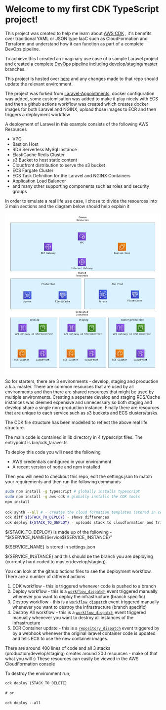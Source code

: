 # Welcome to my first CDK TypeScript project!

This project was created to help me learn about [AWS CDK](https://docs.aws.amazon.com/cdk/latest/guide/home.html) , it's benefits over traditional YAML or JSON type IaaC such as CloudFormation and Terraform and understand how it can function as part of a complete DevOps pipeline.

To achieve this I created an imaginary use case of a sample Laravel project and created a complete DevOps pipeline including develop/staging/master branches.

This project is hosted over [here](https://github.com/dniasoff/Laravel-Appointments) and any changes made to that repo should update the relevant environment.

The project was forked from [Laravel-Appointments](https://github.com/LaravelDaily/Laravel-Appointments), docker configuration was added, some customisation was added to make it play nicely with ECS and then a github actions workflow was created which creates docker images for both Laravel and NGINX, upload those images to ECR and then triggers a deployment workflow 

A deployment of Laravel in this example consists of the following AWS Resources

 - VPC
 - Bastion Host
 - RDS Serverless MySql Instance
 - ElastiCache Redis Cluster
 - s3 Bucket to host static content
 - Cloudfront distribution to serve the s3 bucket
 - ECS Fargate Cluster
 - ECS Task Definition for the Laravel and NGINX Containers
 - Application Load Balancer 
 - and many other supporting components such as roles and security groups

In order to emulate a real life use case, I chose to divide the resources into 3 main sections and the diagram below should help explain it

![environment structure](https://raw.githubusercontent.com/dniasoff/cdk_laravel/master/media/cdk_structure.png)

So for starters, there are 3 environments - develop, staging and production a.k.a. master.
There are common resources that are used by all environments and then there are shared resources that might be used by multiple environments. Creating a seperate develop and staging RDS/Cache instances was deemed expensive and unnecessary so both staging and develop share a single non-production instance. Finally there are resources that are unique to each service such as s3 buckets and ECS clusters/tasks.

The CDK file structure has been modelled to reflect the above real life structure.

The main code is contained in lib directory in 4 typescript files. The entrypoint is bin/cdk_laravel.ts

To deploy this code you will need the following 

- AWS credentials configured in your environment
- A recent version of node and npm installed

Then you will need to checkout this repo, edit the settings.json to match your requirements and then run the following commands

```bash
sudo npm install -g typescript # globally installs typescript
sudo npm install -g aws-cdk # globally installs the CDK tools
npm install

cdk synth --all # - creates the cloud formation templates (stored in cdk.out dir)
cdk diff ${STACK_TO_DEPLOY} - shows differences
cdk deploy ${STACK_TO_DEPLOY} - uploads stack to cloudformation and triggers a deploy/update
```

${STACK_TO_DEPLOY} is made up of the following - "${SERVICE_NAME}Service${SERVICE_INSTANCE}" 

${SERVICE_NAME} is stored in settings.json

${SERVICE_INSTANCE} and this should be the branch you are deploying (currently hard coded to master/develop/staging)

You can look at the github actions files to see the deployment workflow. There are a number of different actions 

 1. CDK workflow - this is triggered whenever code is pushed to a branch
 2. Deploy workflow -  this is a [`workflow_dispatch`](https://docs.github.com/en/webhooks/event-payloads/#workflow_dispatch) event triggered manually whenever you want to deploy the infrastructure (branch specific)
 3. Destroy workflow -  this is a [`workflow_dispatch`](https://docs.github.com/en/webhooks/event-payloads/#workflow_dispatch) event triggered manually whenever you want to destroy the infrastructure (branch specific)
 4. Destroy All workflow -  this is a [`workflow_dispatch`](https://docs.github.com/en/webhooks/event-payloads/#workflow_dispatch) event triggered manually whenever you want to destroy all instances of the infrastructure
 5. ECR Container update - this is a [`repository_dispatch`](https://docs.github.com/en/webhooks/event-payloads/#repository_dispatch) event triggered by by a webhook whenever the original laravel container code is updated and tells ECS to use the new container images.

There are around 400 lines of code and all 3 stacks (production/develop/staging) creates around 200 resources - make of that what you will :) These resources can easily be viewed in the AWS CloudFormation console

To destroy the environment run;

```
cdk deploy {STACK_TO_DELETE}

# or

cdk deploy --all
```


